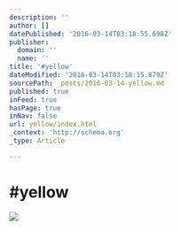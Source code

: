 ```yaml
---
description: ''
author: []
datePublished: '2016-03-14T03:18:55.698Z'
publisher:
  domain: ''
  name: ''
title: '#yellow'
dateModified: '2016-03-14T03:18:15.879Z'
sourcePath: _posts/2016-03-14-yellow.md
published: true
inFeed: true
hasPage: true
inNav: false
url: yellow/index.html
_context: 'http://schema.org'
_type: Article

---
```

# \#yellow
![](https://the-grid-user-content.s3-us-west-2.amazonaws.com/6c0d221e-35d4-42e1-a3d1-b7fe4eccc2ab.png)
